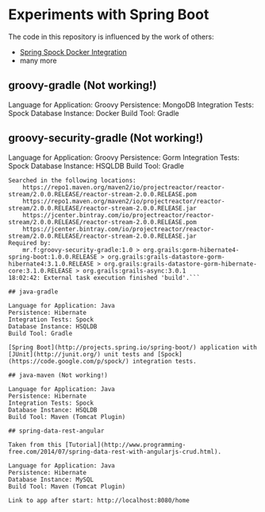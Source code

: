 # Experiments with Spring Boot

The code in this repository is influenced by the work of others:

* [Spring Spock Docker Integration](http://www.frommknecht.net/spring-spock-docker-integration/)
* many more

## groovy-gradle (Not working!)

Language for Application: Groovy
Persistence: MongoDB
Integration Tests: Spock
Database Instance: Docker
Build Tool: Gradle

## groovy-security-gradle (Not working!)

Language for Application: Groovy
Persistence: Gorm
Integration Tests: Spock
Database Instance: HSQLDB
Build Tool: Gradle

```Could not find io.projectreactor:reactor-stream:2.0.0.RELEASE.
Searched in the following locations:
    https://repo1.maven.org/maven2/io/projectreactor/reactor-stream/2.0.0.RELEASE/reactor-stream-2.0.0.RELEASE.pom
    https://repo1.maven.org/maven2/io/projectreactor/reactor-stream/2.0.0.RELEASE/reactor-stream-2.0.0.RELEASE.jar
    https://jcenter.bintray.com/io/projectreactor/reactor-stream/2.0.0.RELEASE/reactor-stream-2.0.0.RELEASE.pom
    https://jcenter.bintray.com/io/projectreactor/reactor-stream/2.0.0.RELEASE/reactor-stream-2.0.0.RELEASE.jar
Required by:
    mr.f:groovy-security-gradle:1.0 > org.grails:gorm-hibernate4-spring-boot:1.0.0.RELEASE > org.grails:grails-datastore-gorm-hibernate4:3.1.0.RELEASE > org.grails:grails-datastore-gorm-hibernate-core:3.1.0.RELEASE > org.grails:grails-async:3.0.1
18:02:42: External task execution finished 'build'.```

## java-gradle

Language for Application: Java
Persistence: Hibernate
Integration Tests: Spock
Database Instance: HSQLDB
Build Tool: Gradle

[Spring Boot](http://projects.spring.io/spring-boot/) application with [JUnit](http://junit.org/) unit tests and [Spock](https://code.google.com/p/spock/) integration tests.

## java-maven (Not working!)

Language for Application: Java
Persistence: Hibernate
Integration Tests: Spock
Database Instance: HSQLDB
Build Tool: Maven (Tomcat Plugin)

## spring-data-rest-angular

Taken from this [Tutorial](http://www.programming-free.com/2014/07/spring-data-rest-with-angularjs-crud.html).

Language for Application: Java
Persistence: Hibernate
Database Instance: MySQL
Build Tool: Maven (Tomcat Plugin)

Link to app after start: http://localhost:8080/home
